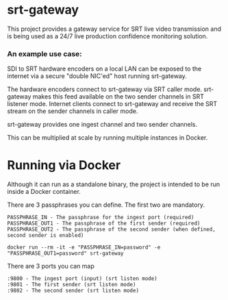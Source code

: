  # srt-gateway
 This project provides a gateway service for SRT live video transmission and is being used as a 24/7 live production confidence monitoring solution.
 
 ### An example use case:
 SDI to SRT hardware encoders on a local LAN can be exposed to the internet via a secure "double NIC'ed" host running srt-gateway.

 The hardware encoders connect to srt-gateway via SRT caller mode.
 srt-gateway makes this feed available on the two sender channels in SRT listener mode.
 Internet clients connect to srt-gateway and receive the SRT stream on the sender channels in caller mode.


 srt-gateway provides one ingest channel and two sender channels.

 This can be multiplied at scale by running multiple instances in Docker.
 
 # Running via Docker
 Although it can run as a standalone binary, the project is intended to be run inside a Docker container.

 There are 3 passphrases you can define.  The first two are mandatory.
 ```
 PASSPHRASE_IN - The passphrase for the ingest port (required)
 PASSPHRASE_OUT1 - The passphrase of the first sender (required)
 PASSPHRASE_OUT2 - The passphrase of the second sender (when defined, second sender is enabled)
 ```
 

 `docker run --rm -it -e "PASSPHRASE_IN=password" -e "PASSPHRASE_OUT1=password" srt-gateway`

 There are 3 ports you can map
 ```
 :9800 - The ingest port (input) (srt listen mode)
 :9801 - The first sender (srt listen mode)
 :9802 - The second sender (srt listen mode)
 ```